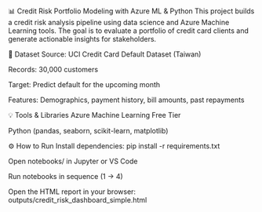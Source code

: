 📊 Credit Risk Portfolio Modeling with Azure ML & Python
This project builds a credit risk analysis pipeline using data science and Azure Machine Learning tools. The goal is to evaluate a portfolio of credit card clients and generate actionable insights for stakeholders.

🧾 Dataset
Source: UCI Credit Card Default Dataset (Taiwan)

Records: 30,000 customers

Target: Predict default for the upcoming month

Features: Demographics, payment history, bill amounts, past repayments


💡 Tools & Libraries
Azure Machine Learning Free Tier

Python (pandas, seaborn, scikit-learn, matplotlib)

⚙️ How to Run
Install dependencies:  pip install -r requirements.txt

Open notebooks/ in Jupyter or VS Code

Run notebooks in sequence (1 → 4)

Open the HTML report in your browser: outputs/credit_risk_dashboard_simple.html
